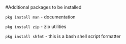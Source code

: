 #Additional packages to be installed

`pkg install man` - documentation

`pkg install zip` - zip utilities

`pkg install shfmt` - this is a bash shell script formatter